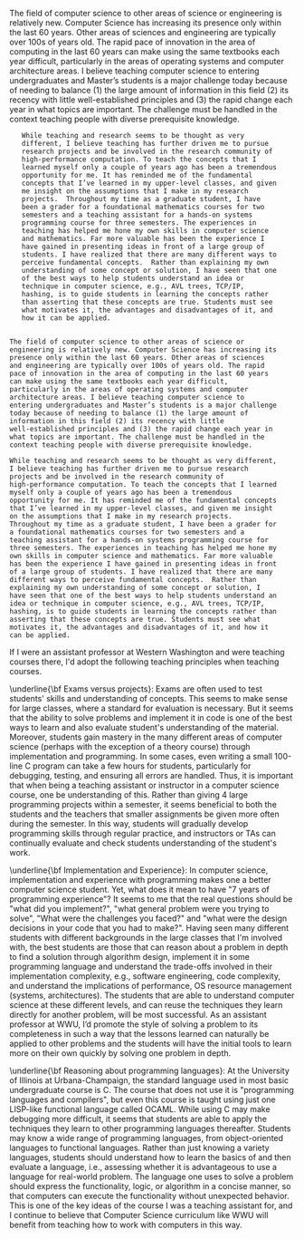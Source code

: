 The field of computer science to other areas of science or engineering
is relatively new. Computer Science has increasing its presence only
within the last 60 years. Other areas of sciences and engineering are
typically over 100s of years old. The rapid pace of innovation in the
area of computing in the last 60 years can make using the same
textbooks each year difficult, particularly in the areas of operating
systems and computer architecture areas. I believe teaching computer
science to entering undergraduates and Master’s students is a major
challenge today because of needing to balance (1) the large amount of
information in this field (2) its recency with little well-established
principles and (3) the rapid change each year in what topics are
important. The challenge must be handled in the context teaching
people with diverse prerequisite knowledge. 

       While teaching and research seems to be thought as very
       different, I believe teaching has further driven me to pursue
       research projects and be involved in the research community of
       high-performance computation. To teach the concepts that I
       learned myself only a couple of years ago has been a tremendous
       opportunity for me. It has reminded me of the fundamental
       concepts that I’ve learned in my upper-level classes, and given
       me insight on the assumptions that I make in my research
       projects.  Throughout my time as a graduate student, I have
       been a grader for a foundational mathematics courses for two
       semesters and a teaching assistant for a hands-on systems
       programming course for three semesters. The experiences in
       teaching has helped me hone my own skills in computer science
       and mathematics. Far more valuable has been the experience I
       have gained in presenting ideas in front of a large group of
       students. I have realized that there are many different ways to
       perceive fundamental concepts.  Rather than explaining my own
       understanding of some concept or solution, I have seen that one
       of the best ways to help students understand an idea or
       technique in computer science, e.g., AVL trees, TCP/IP,
       hashing, is to guide students in learning the concepts rather
       than asserting that these concepts are true. Students must see
       what motivates it, the advantages and disadvantages of it, and
       how it can be applied.


    The field of computer science to other areas of science or
    engineering is relatively new. Computer Science has increasing its
    presence only within the last 60 years. Other areas of sciences
    and engineering are typically over 100s of years old. The rapid
    pace of innovation in the area of computing in the last 60 years
    can make using the same textbooks each year difficult,
    particularly in the areas of operating systems and computer
    architecture areas. I believe teaching computer science to
    entering undergraduates and Master’s students is a major challenge
    today because of needing to balance (1) the large amount of
    information in this field (2) its recency with little
    well-established principles and (3) the rapid change each year in
    what topics are important. The challenge must be handled in the
    context teaching people with diverse prerequisite knowledge. 

    While teaching and research seems to be thought as very different,
    I believe teaching has further driven me to pursue research
    projects and be involved in the research community of
    high-performance computation. To teach the concepts that I learned
    myself only a couple of years ago has been a tremendous
    opportunity for me. It has reminded me of the fundamental concepts
    that I’ve learned in my upper-level classes, and given me insight
    on the assumptions that I make in my research projects.
    Throughout my time as a graduate student, I have been a grader for
    a foundational mathematics courses for two semesters and a
    teaching assistant for a hands-on systems programming course for
    three semesters. The experiences in teaching has helped me hone my
    own skills in computer science and mathematics. Far more valuable
    has been the experience I have gained in presenting ideas in front
    of a large group of students. I have realized that there are many
    different ways to perceive fundamental concepts.  Rather than
    explaining my own understanding of some concept or solution, I
    have seen that one of the best ways to help students understand an
    idea or technique in computer science, e.g., AVL trees, TCP/IP,
    hashing, is to guide students in learning the concepts rather than
    asserting that these concepts are true. Students must see what
    motivates it, the advantages and disadvantages of it, and how it
    can be applied.

If I were an assistant professor at Western Washington and were teaching courses there,
I'd adopt the following teaching principles when teaching courses.


\underline{\bf Exams versus projects}: Exams are often used to test students'
skills and understanding of concepts. This seems to make sense for
large classes, where a standard for evaluation is necessary. But it
seems that the ability to solve problems and implement it in code is
one of the best ways to learn and also evaluate student's
understanding of the material. Moreover, students gain mastery in the
many different areas of computer science (perhaps with the exception
of a theory course) through implementation and programming. In some
cases, even writing a small 100-line C program can take a few hours
for students, particularly for debugging, testing, and ensuring all
errors are handled. Thus, it is important that when being a teaching
assistant or instructor in a computer science course, one be
understanding of this. Rather than giving 4 large programming projects
within a semester,  it seems beneficial to both the students and the
teachers that smaller assignments be given more often during the
semester.  In this way, students will gradually develop programming
skills through regular practice, and instructors or TAs can
continually evaluate and check students understanding of the student's
work. 


\underline{\bf Implementation and Experience}: In computer science, implementation and
experience with programming makes one a better computer science
student. Yet, what does it mean to have "7 years of programming
experience"?  It seems to me that the real questions should be "what
did you implement?", "what general problem were you trying to solve",
"What were the challenges you faced?"  and "what were the design
decisions in your code that you had to make?".  Having seen many
different students with different backgrounds in the large classes
that I'm involved with, the best students are those that can reason
about a problem in depth to find a solution through algorithm design,
implement it in some programming language and understand the
trade-offs involved in their implementation complexity, e.g., software
engineering, code complexity, and understand the implications of
performance, OS resource management (systems, architectures). The
students that are able to understand computer science at these
different levels, and can reuse the techniques they learn directly for
another problem, will be most successful. As an assistant professor at
WWU, I’d promote the style of solving a problem to its completeness in
such a way that the lessons learned can naturally be applied to other
problems and the students will have the initial tools to learn more on
their own quickly by solving one problem in depth. 

\underline{\bf Reasoning about programming languages}: At the University of Illinois
at Urbana-Champaign, the standard language used in most basic
undergraduate course is C. The course that does not use it is
"programming languages and compilers", but even this course is taught
using just one LISP-like functional language called OCAML. While using
C may make debugging more difficult, it seems that students are able
to apply the techniques they learn to other programming languages
thereafter. Students may know a wide range of programming languages,
from object-oriented languages to functional languages. Rather than
just knowing a variety languages, students should understand how to
learn the basics of and then evaluate a language, i.e., assessing
whether it is advantageous to use a language for real-world
problem. The language one uses to solve a problem should express the
functionality, logic, or algorithm in a concise manner, so that
computers can execute the functionality without unexpected
behavior. This is one of the key ideas of the course I was a teaching
assistant for, and I continue to believe that Computer Science
curriculum like WWU will benefit from teaching how to work with
computers in this way.